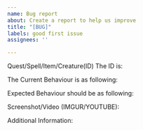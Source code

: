 ```yaml
---
name: Bug report
about: Create a report to help us improve
title: "[BUG]"
labels: good first issue
assignees: ''

---
```


Quest/Spell/Item/Creature(ID) The ID is: 

The Current Behaviour is as following: 

Expected Behaviour should be as following: 

Screenshot/Video (IMGUR/YOUTUBE): 

Additional Information:
